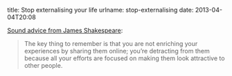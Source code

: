title: Stop externalising your life
urlname: stop-externalising
date: 2013-04-04T20:08

[Sound advice from James Shakespeare][a]:

> The key thing to remember is that you are not enriching your experiences by sharing them online; you&#x02bc;re
> detracting from them because all your efforts are focused on making them look attractive to other people.

[a]: https://jshakespeare.com/stop-externalising-your-life/
